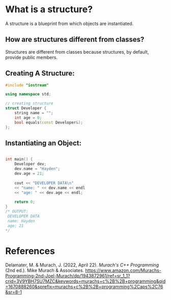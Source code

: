 # What is a structure? 

A structure is a blueprint from which objects are instantiated. 


## How are structures different from classes? 
Structures are different from classes because structures, by default, provide public members.  


## Creating A Structure: 
```cpp 
#include "iostream"

using namespace std;

// creating structure 
struct Developer {
    string name = "";
    int age = 0;
    bool equals(const Developer&);
};
``` 

## Instantiating an Object: 
```cpp 

int main() {
    Developer dev;
    dev.name = "Hayden";
    dev.age = 21;
    
    cout << "DEVELOPER DATA\n"
    << "name: " << dev.name << endl
    << "age: " << dev.age << endl;
    
    return 0;
}
/* OUTPUT:
 DEVELOPER DATA
 name: Hayden
 age: 21
*/
``` 

# References 
Delamater, M. & Murach, J. (2022, April 22). *Murach's C++ Programming* (2nd ed.). Mike Murach & Associates. <https://www.amazon.com/Murachs-Programming-2nd-Joel-Murach/dp/1943872961/ref=sr_1_1?crid=3V9YBH7SU7MZC&keywords=murachs+c%2B%2B+programming&qid=1670888260&sprefix=murachs+c%2B%2B+programming%2Caps%2C76&sr=8-1>  
